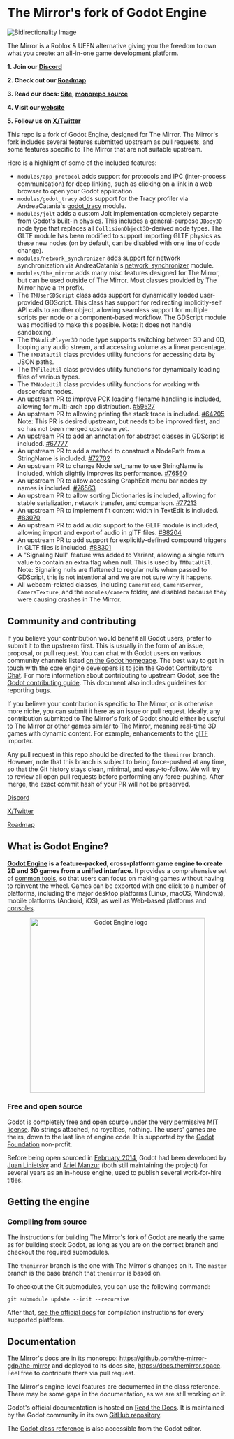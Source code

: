 # The Mirror's fork of Godot Engine
![Bidirectionality Image](https://github.com/the-mirror-gdp/godot/assets/11920077/8d2ff842-b5bd-420b-8fcb-62a5e9efdc81)

The Mirror is a Roblox & UEFN alternative giving you the freedom to own what you create: an all-in-one game development platform.

**1. Join our [Discord](https://discord.com/invite/CK6fH3Cynk)**

**2. Check out our [Roadmap](https://github.com/orgs/the-mirror-gdp/projects)**

**3. Read our docs: [Site](https://docs.themirror.space), [monorepo source](https://github.com/the-mirror-gdp/the-mirror)**

**4. Visit our [website](https://themirror.space)**

**5. Follow us on [X/Twitter](https://twitter.com/themirrorgdp)**

This repo is a fork of Godot Engine, designed for The Mirror. The Mirror's fork includes several features submitted upstream as pull requests, and some features specific to The Mirror that are not suitable upstream.

Here is a highlight of some of the included features:

- `modules/app_protocol` adds support for protocols and IPC (inter-process communication) for deep linking, such as clicking on a link in a web browser to open your Godot application.
- `modules/godot_tracy` adds support for the Tracy profiler via AndreaCatania's [godot_tracy](https://github.com/AndreaCatania/godot_tracy) module.
- `modules/jolt` adds a custom Jolt implementation completely separate from Godot's built-in physics. This includes a general-purpose `JBody3D` node type that replaces all `CollisionObject3D`-derived node types. The GLTF module has been modified to support importing GLTF physics as these new nodes (on by default, can be disabled with one line of code change).
- `modules/network_synchronizer` adds support for network synchronization via AndreaCatania's [network_synchronizer](https://github.com/GameNetworking/network_synchronizer) module.
- `modules/the_mirror` adds many misc features designed for The Mirror, but can be used outside of The Mirror. Most classes provided by The Mirror have a `TM` prefix.
- The `TMUserGDScript` class adds support for dynamically loaded user-provided GDScript. This class has support for redirecting implicitly-self API calls to another object, allowing seamless support for multiple scripts per node or a component-based workflow. The GDScript module was modified to make this possible. Note: It does not handle sandboxing.
- The `TMAudioPlayer3D` node type supports switching between 3D and 0D, looping any audio stream, and accessing volume as a linear percentage.
- The `TMDataUtil` class provides utility functions for accessing data by JSON paths.
- The `TMFileUtil` class provides utility functions for dynamically loading files of various types.
- The `TMNodeUtil` class provides utility functions for working with descendant nodes.
- An upstream PR to improve PCK loading filename handling is included, allowing for multi-arch app distribution. [#59527](https://github.com/godotengine/godot/pull/59527)
- An upstream PR to allowing printing the stack trace is included. [#64205](https://github.com/godotengine/godot/pull/64205) Note: This PR is desired upstream, but needs to be improved first, and so has not been merged upstream yet.
- An upstream PR to add an annotation for abstract classes in GDScript is included. [#67777](https://github.com/godotengine/godot/pull/67777)
- An upstream PR to add a method to construct a NodePath from a StringName is included. [#72702](https://github.com/godotengine/godot/pull/72702)
- An upstream PR to change Node set_name to use StringName is included, which slightly improves its performance. [#76560](https://github.com/godotengine/godot/pull/76560)
- An upstream PR to allow accessing GraphEdit menu bar nodes by names is included. [#76563](https://github.com/godotengine/godot/pull/76563)
- An upstream PR to allow sorting Dictionaries is included, allowing for stable serialization, network transfer, and comparison. [#77213](https://github.com/godotengine/godot/pull/77213)
- An upstream PR to implement fit content width in TextEdit is included. [#83070](https://github.com/godotengine/godot/pull/83070)
- An upstream PR to add audio support to the GLTF module is included, allowing import and export of audio in glTF files. [#88204](https://github.com/godotengine/godot/pull/88204)
- An upstream PR to add support for explicitly-defined compound triggers in GLTF files is included. [#88301](https://github.com/godotengine/godot/pull/88301)
- A "Signaling Null" feature was added to Variant, allowing a single return value to contain an extra flag when null. This is used by `TMDataUtil`. Note: Signaling nulls are flattened to regular nulls when passed to GDScript, this is not intentional and we are not sure why it happens.
- All webcam-related classes, including `CameraFeed`, `CameraServer`, `CameraTexture`, and the `modules/camera` folder, are disabled because they were causing crashes in The Mirror.

## Community and contributing

If you believe your contribution would benefit all Godot users, prefer to
submit it to the upstream first. This is usually in the form of an issue,
proposal, or pull request. You can chat with Godot users on various community
channels listed [on the Godot homepage](https://godotengine.org/community).
The best way to get in touch with the core engine developers is to join the
[Godot Contributors Chat](https://chat.godotengine.org).
For more information about contributing to upstream Godot,
see the [Godot contributing guide](CONTRIBUTING.md).
This document also includes guidelines for reporting bugs.

If you believe your contribution is specific to The Mirror, or is otherwise
more niche, you can submit it here as an issue or pull request.
Ideally, any contribution submitted to The Mirror's fork of Godot should
either be useful to The Mirror or other games similar to The Mirror,
meaning real-time 3D games with dynamic content. For example, enhancements
to the [glTF](https://www.khronos.org/gltf/) importer.

Any pull request in this repo should be directed to the `themirror` branch.
However, note that this branch is subject to being force-pushed at any time,
so that the Git history stays clean, minimal, and easy-to-follow. We will
try to review all open pull requests before performing any force-pushing.
After merge, the exact commit hash of your PR will not be preserved.

[Discord](https://discord.com/invite/CK6fH3Cynk)

[X/Twitter](https://twitter.com/themirrorgdp)

[Roadmap](https://github.com/orgs/the-mirror-gdp/projects)

## What is Godot Engine?

**[Godot Engine](https://godotengine.org) is a feature-packed, cross-platform
game engine to create 2D and 3D games from a unified interface.** It provides a
comprehensive set of [common tools](https://godotengine.org/features), so that
users can focus on making games without having to reinvent the wheel. Games can
be exported with one click to a number of platforms, including the major desktop
platforms (Linux, macOS, Windows), mobile platforms (Android, iOS), as well as
Web-based platforms and [consoles](https://docs.godotengine.org/en/latest/tutorials/platform/consoles.html).

<p align="center">
  <a href="https://godotengine.org">
    <img src="logo_outlined.svg" width="400" alt="Godot Engine logo">
  </a>
</p>

### Free and open source

Godot is completely free and open source under the very permissive [MIT license](https://godotengine.org/license).
No strings attached, no royalties, nothing. The users' games are theirs, down
to the last line of engine code. It is supported by the
[Godot Foundation](https://godot.foundation/) non-profit.

Before being open sourced in [February 2014](https://github.com/godotengine/godot/commit/0b806ee0fc9097fa7bda7ac0109191c9c5e0a1ac),
Godot had been developed by [Juan Linietsky](https://github.com/reduz) and
[Ariel Manzur](https://github.com/punto-) (both still maintaining the project)
for several years as an in-house engine, used to publish several work-for-hire
titles.

## Getting the engine

### Compiling from source

The instructions for building The Mirror's fork of Godot are nearly the same
as for building stock Godot, as long as you are on the correct branch and
checkout the required submodules.

The `themirror` branch is the one with The Mirror's changes on it.
The `master` branch is the base branch that `themirror` is based on.

To checkout the Git submodules, you can use the following command:

```
git submodule update --init --recursive
```

After that, [see the official docs](https://docs.godotengine.org/en/latest/contributing/development/compiling)
for compilation instructions for every supported platform.

## Documentation

The Mirror's docs are in its monorepo: https://github.com/the-mirror-gdp/the-mirror and deployed to its docs site, https://docs.themirror.space. Feel free to contribute there via pull request.

The Mirror's engine-level features are documented in the class reference.
There may be some gaps in the documentation, as we are still working on it.

Godot's official documentation is hosted on
[Read the Docs](https://docs.godotengine.org).
It is maintained by the Godot community in its own
[GitHub repository](https://github.com/godotengine/godot-docs).

The [Godot class reference](https://docs.godotengine.org/en/latest/classes/)
is also accessible from the Godot editor.
